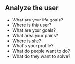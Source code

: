 ## Analyze the user
- What are your life goals?
- Where is this user?
- What are your goals?
- What area your pains?
- Where is she?
- What's your profile?
- What do people want to do?
- What do they want to solve?
